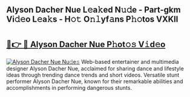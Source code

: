 ## Alyson Dacher Nue L𝚎a𝚔ed N𝚞𝚍e - Part-gkm Vi𝚍𝚎o L𝚎a𝚔s - H𝚘𝚝 O𝚗𝚕yf𝚊ns P𝚑𝚘tos VXKlI

# <h2><a href="http://kf2mml.oniu.top/?m=Alyson+Dacher+Nue">🔗👉 🔴 Alyson Dacher Nue P𝚑ot𝚘𝚜 V𝚒d𝚎o</a></h2>

[![Alyson Dacher Nue Nu𝚍e𝚜](https://i.imgur.com/0qMVB7G.gif)](http://kf2mml.oniu.top/?m=Alyson+Dacher+Nue)
Web-based entertainer and multimedia designer Alyson Dacher Nue, acclaimed for sharing dance and lifestyle ideas through trending dance trends and short videos. Versatile stunt performer Alyson Dacher Nue, known for their remarkable abilities and accomplishments in performing dangerous stunts.  
